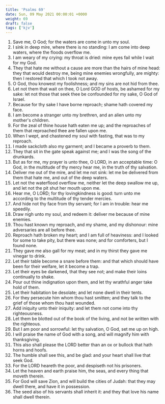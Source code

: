 ```yaml
---
title: 'Psalms 69'
date: Sun, 09 May 2021 00:00:01 +0000
weight: 69
draft: false
tags: ['kjv'] 
---
```


1. Save me, O God; for the waters are come in unto my soul.
2. I sink in deep mire, where there is no standing: I am come into deep waters, where the floods overflow me.
3. I am weary of my crying: my throat is dried: mine eyes fail while I wait for my God.
4. They that hate me without a cause are more than the hairs of mine head: they that would destroy me, being mine enemies wrongfully, are mighty: then I restored that which I took not away.
5. O God, thou knowest my foolishness; and my sins are not hid from thee.
6. Let not them that wait on thee, O Lord GOD of hosts, be ashamed for my sake: let not those that seek thee be confounded for my sake, O God of Israel.
7. Because for thy sake I have borne reproach; shame hath covered my face.
8. I am become a stranger unto my brethren, and an alien unto my mother's children.
9. For the zeal of thine house hath eaten me up; and the reproaches of them that reproached thee are fallen upon me.
10. When I wept, and chastened my soul with fasting, that was to my reproach.
11. I made sackcloth also my garment; and I became a proverb to them.
12. They that sit in the gate speak against me; and I was the song of the drunkards.
13. But as for me, my prayer is unto thee, O LORD, in an acceptable time: O God, in the multitude of thy mercy hear me, in the truth of thy salvation.
14. Deliver me out of the mire, and let me not sink: let me be delivered from them that hate me, and out of the deep waters.
15. Let not the waterflood overflow me, neither let the deep swallow me up, and let not the pit shut her mouth upon me.
16. Hear me, O LORD; for thy lovingkindness is good: turn unto me according to the multitude of thy tender mercies.
17. And hide not thy face from thy servant; for I am in trouble: hear me speedily.
18. Draw nigh unto my soul, and redeem it: deliver me because of mine enemies.
19. Thou hast known my reproach, and my shame, and my dishonour: mine adversaries are all before thee.
20. Reproach hath broken my heart; and I am full of heaviness: and I looked for some to take pity, but there was none; and for comforters, but I found none.
21. They gave me also gall for my meat; and in my thirst they gave me vinegar to drink.
22. Let their table become a snare before them: and that which should have been for their welfare, let it become a trap.
23. Let their eyes be darkened, that they see not; and make their loins continually to shake.
24. Pour out thine indignation upon them, and let thy wrathful anger take hold of them.
25. Let their habitation be desolate; and let none dwell in their tents.
26. For they persecute him whom thou hast smitten; and they talk to the grief of those whom thou hast wounded.
27. Add iniquity unto their iniquity: and let them not come into thy righteousness.
28. Let them be blotted out of the book of the living, and not be written with the righteous.
29. But I am poor and sorrowful: let thy salvation, O God, set me up on high.
30. I will praise the name of God with a song, and will magnify him with thanksgiving.
31. This also shall please the LORD better than an ox or bullock that hath horns and hoofs.
32. The humble shall see this, and be glad: and your heart shall live that seek God.
33. For the LORD heareth the poor, and despiseth not his prisoners.
34. Let the heaven and earth praise him, the seas, and every thing that moveth therein.
35. For God will save Zion, and will build the cities of Judah: that they may dwell there, and have it in possession.
36. The seed also of his servants shall inherit it: and they that love his name shall dwell therein.
